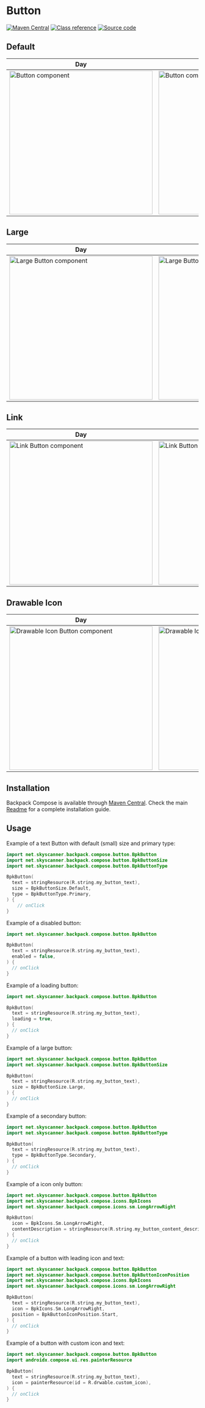 # Button

[![Maven Central](https://img.shields.io/maven-central/v/net.skyscanner.backpack/backpack-compose)](https://search.maven.org/artifact/net.skyscanner.backpack/backpack-compose)
[![Class reference](https://img.shields.io/badge/Class%20reference-Android-blue)](https://backpack.github.io/android/backpack-compose/net.skyscanner.backpack.compose.button)
[![Source code](https://img.shields.io/badge/Source%20code-GitHub-lightgrey)](https://github.com/backpack/android/tree/main/backpack-compose/src/main/kotlin/net/skyscanner/backpack/compose/button)

## Default

| Day | Night |
| --- | --- |
| <img src="https://raw.githubusercontent.com/backpack/android/main/docs/compose/Button/screenshots/default.png" alt="Button component" width="375" /> |<img src="https://raw.githubusercontent.com/backpack/android/main/docs/compose/Button/screenshots/default_dm.png" alt="Button component - dark mode" width="375" /> |

## Large

| Day | Night |
| --- | --- |
| <img src="https://raw.githubusercontent.com/backpack/android/main/docs/compose/Button/screenshots/large.png" alt="Large Button component" width="375" /> |<img src="https://raw.githubusercontent.com/backpack/android/main/docs/compose/Button/screenshots/large_dm.png" alt="Large Button component - dark mode" width="375" /> |

## Link

| Day | Night |
| --- | --- |
| <img src="https://raw.githubusercontent.com/backpack/android/main/docs/compose/Button/screenshots/link.png" alt="Link Button component" width="375" /> |<img src="https://raw.githubusercontent.com/backpack/android/main/docs/compose/Button/screenshots/link_dm.png" alt="Link Button component - dark mode" width="375" /> |

## Drawable Icon

| Day                                                                                                                                                                                 | Night                                                                                                                                                                                              |
|-------------------------------------------------------------------------------------------------------------------------------------------------------------------------------------|----------------------------------------------------------------------------------------------------------------------------------------------------------------------------------------------------|
| <img src="https://raw.githubusercontent.com/backpack/android/main/docs/compose/Button/screenshots/drawable-icon.png" alt="Drawable Icon Button component" width="375" /> | <img src="https://raw.githubusercontent.com/backpack/android/main/docs/compose/Button/screenshots/drawable-icon_dm.png" alt="Drawable Icon Button component - dark mode" width="375" /> |


## Installation

Backpack Compose is available through [Maven Central](https://search.maven.org/artifact/net.skyscanner.backpack/backpack-compose). Check the main [Readme](https://github.com/skyscanner/backpack-android#installation) for a complete installation guide.

## Usage

Example of a text Button with default (small) size and primary type:

```Kotlin
import net.skyscanner.backpack.compose.button.BpkButton
import net.skyscanner.backpack.compose.button.BpkButtonSize
import net.skyscanner.backpack.compose.button.BpkButtonType

BpkButton(
  text = stringResource(R.string.my_button_text),
  size = BpkButtonSize.Default,
  type = BpkButtonType.Primary,
) {
    // onClick
}
```

Example of a disabled button:

```Kotlin
import net.skyscanner.backpack.compose.button.BpkButton

BpkButton(
  text = stringResource(R.string.my_button_text),
  enabled = false,
) {
  // onClick
}
```

Example of a loading button:

```Kotlin
import net.skyscanner.backpack.compose.button.BpkButton

BpkButton(
  text = stringResource(R.string.my_button_text),
  loading = true,
) {
  // onClick
}
```

Example of a large button:

```Kotlin
import net.skyscanner.backpack.compose.button.BpkButton
import net.skyscanner.backpack.compose.button.BpkButtonSize

BpkButton(
  text = stringResource(R.string.my_button_text),
  size = BpkButtonSize.Large,
) {
  // onClick
}
```

Example of a secondary button:

```Kotlin
import net.skyscanner.backpack.compose.button.BpkButton
import net.skyscanner.backpack.compose.button.BpkButtonType

BpkButton(
  text = stringResource(R.string.my_button_text),
  type = BpkButtonType.Secondary,
) {
  // onClick
}
```

Example of a icon only button:

```Kotlin
import net.skyscanner.backpack.compose.button.BpkButton
import net.skyscanner.backpack.compose.icons.BpkIcons
import net.skyscanner.backpack.compose.icons.sm.LongArrowRight

BpkButton(
  icon = BpkIcons.Sm.LongArrowRight,
  contentDescription = stringResource(R.string.my_button_content_description),
) {
  // onClick
}
```

Example of a button with leading icon and text:

```Kotlin
import net.skyscanner.backpack.compose.button.BpkButton
import net.skyscanner.backpack.compose.button.BpkButtonIconPosition
import net.skyscanner.backpack.compose.icons.BpkIcons
import net.skyscanner.backpack.compose.icons.sm.LongArrowRight

BpkButton(
  text = stringResource(R.string.my_button_text),
  icon = BpkIcons.Sm.LongArrowRight,
  position = BpkButtonIconPosition.Start,
) {
  // onClick
}
```

Example of a button with custom icon and text:

```Kotlin
import net.skyscanner.backpack.compose.button.BpkButton
import androidx.compose.ui.res.painterResource

BpkButton(
  text = stringResource(R.string.my_button_text),
  icon = painterResource(id = R.drwable.custom_icon),
) {
  // onClick
}
```
